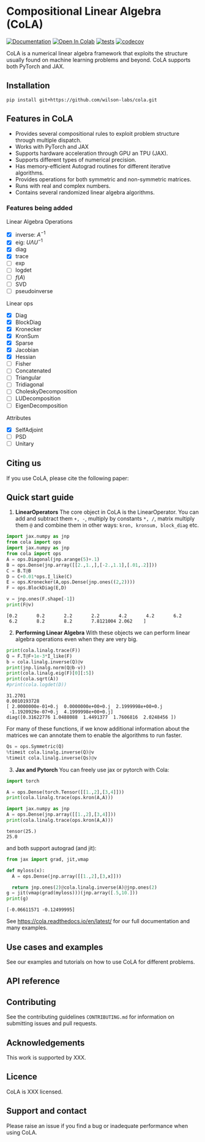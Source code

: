 # Compositional Linear Algebra (CoLA)

[![Documentation](https://readthedocs.org/projects/cola/badge/)](https://cola.readthedocs.io/en/latest/)
[![Open In Colab](https://colab.research.google.com/assets/colab-badge.svg)](https://colab.research.google.com/github/wilson-labs/cola/blob/master/docs/notebooks/colabs/all.ipynb)
[![tests](https://github.com/wilson-labs/cola/actions/workflows/python-package.yml/badge.svg)](https://github.com/wilson-labs/cola/actions/workflows/python-package.yml)
[![codecov](https://codecov.io/gh/wilson-labs/cola/branch/main/graph/badge.svg?token=bBnkfHv30C)](https://codecov.io/gh/wilson-labs/cola)

CoLA is a numerical linear algebra framework that exploits the structure usually found on machine learning problems and beyond.
CoLA supports both PyTorch and JAX.

## Installation
```shell
pip install git+https://github.com/wilson-labs/cola.git
```

## Features in CoLA
* Provides several compositional rules to exploit problem structure through multiple dispatch.
* Works with PyTorch and JAX
* Supports hardware acceleration through GPU an TPU (JAX).
* Supports different types of numerical precision.
* Has memory-efficient Autograd routines for different iterative algorithms.
* Provides operations for both symmetric and non-symmetric matrices.
* Runs with real and complex numbers.
* Contains several randomized linear algebra algorithms.

### Features being added
Linear Algebra Operations
- [x] inverse: $A^{-1}$
- [x] eig: $U \Lambda U^{-1}$
- [x] diag
- [x] trace
- [ ] exp
- [ ] logdet
- [ ] $f(A)$
- [ ] SVD
- [ ] pseudoinverse
      
Linear ops
- [x] Diag
- [x] BlockDiag
- [x] Kronecker
- [x] KronSum
- [x] Sparse
- [x] Jacobian
- [x] Hessian
- [ ] Fisher
- [ ] Concatenated
- [ ] Triangular
- [ ] Tridiagonal
- [ ] CholeskyDecomposition
- [ ] LUDecomposition
- [ ] EigenDecomposition
      
Attributes
- [x] SelfAdjoint
- [ ] PSD
- [ ] Unitary

## Citing us
If you use CoLA, please cite the following paper:
<!--
> [Andres Potapczynski, Marc Finzi, Geoff Pleiss, and Andrew Gordon Wilson. "Exploiting Compositional Structure for Automatic and Efficient Numerical Linear Algebra." Advances in Neural Information Processing Systems (2023).]()
```
@article{potapczynski2023cola,
  title={{Exploiting Compositional Structure for Automatic and Efficient Numerical Linear Algebra}},
  author={Andres Potapczynski and Marc Finzi and Geoff Pleiss and Andrew Gordon Wilson},
  journal={Advances in Neural Information Processing Systems (NeurIPS)},
  year={2023}
}
```
-->

## Quick start guide
1. **LinearOperators** The core object in CoLA is the LinearOperator. You can add and subtract them `+, -`,
multiply by constants `*, /`, matrix multiply them `@` and combine them in other ways:
`kron, kronsum, block_diag` etc.
```python
import jax.numpy as jnp
from cola import ops
import jax.numpy as jnp
from cola import ops
A = ops.Diagonal(jnp.arange(5)+.1)
B = ops.Dense(jnp.array([[2.,1.,],[-2.,1.1],[.01,.2]]))
C = B.T@B
D = C+0.01*ops.I_like(C)
E = ops.Kronecker(A,ops.Dense(jnp.ones((2,2))))
F = ops.BlockDiag(E,D)

v = jnp.ones(F.shape[-1])
print(F@v)
```
```
[0.2       0.2       2.2       2.2       4.2       4.2       6.2
 6.2       8.2       8.2       7.8121004 2.062    ]
```

2. **Performing Linear Algebra** With these objects we can perform linear algebra operations even when they are very big.
```python
print(cola.linalg.trace(F))
Q = F.T@F+1e-3*I_like(F)
b = cola.linalg.inverse(Q)@v
print(jnp.linalg.norm(Q@b-v))
print(cola.linalg.eig(F)[0][:5])
print(cola.sqrt(A))
#print(cola.logdet(D))
```

```
31.2701
0.0010193728
[ 2.0000000e-01+0.j  0.0000000e+00+0.j  2.1999998e+00+0.j
 -1.1920929e-07+0.j  4.1999998e+00+0.j]
diag([0.31622776 1.0488088  1.4491377  1.7606816  2.0248456 ])
```

For many of these functions, if we know additional information about the matrices we can annotate them
to enable the algorithms to run faster.

```python
Qs = ops.Symmetric(Q)
%timeit cola.linalg.inverse(Q)@v
%timeit cola.linalg.inverse(Qs)@v
```

3. **Jax and Pytorch** You can freely use jax or pytorch with Cola:
```python
import torch

A = ops.Dense(torch.Tensor([[1.,2],[3,4]]))
print(cola.linalg.trace(ops.kron(A,A)))

import jax.numpy as jnp
A = ops.Dense(jnp.array([[1.,2],[3,4]]))
print(cola.linalg.trace(ops.kron(A,A)))
```

```
tensor(25.)
25.0
```

and both support autograd (and jit):
```python
from jax import grad, jit,vmap

def myloss(x):
  A = ops.Dense(jnp.array([[1.,2],[3,x]]))

  return jnp.ones(2)@cola.linalg.inverse(A)@jnp.ones(2)
g = jit(vmap(grad(myloss)))(jnp.array([.5,10.]))
print(g)
```

```
[-0.06611571 -0.12499995]
```

See https://cola.readthedocs.io/en/latest/ for our full documentation and many examples.

## Use cases and examples
See our examples and tutorials on how to use CoLA for different problems.

## API reference

## Contributing
See the contributing guidelines `CONTRIBUTING.md` for information on submitting issues
and pull requests.

<!--
## Team
-->

## Acknowledgements
This work is supported by XXX.

## Licence
CoLA is XXX licensed.

## Support and contact
Please raise an issue if you find a bug or inadequate performance when using CoLA.
